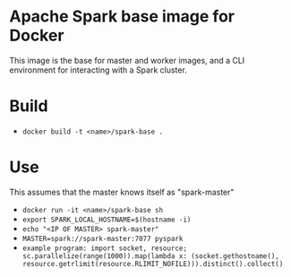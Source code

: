 # Apache Spark base image for Docker

This image is the base for master and worker images, and a CLI
environment for interacting with a Spark cluster.

# Build

* ```docker build -t <name>/spark-base .```

# Use

This assumes that the master knows itself as "spark-master"

* ```docker run -it <name>/spark-base sh```
* ```export SPARK_LOCAL_HOSTNAME=$(hostname -i)```
* ```echo "<IP OF MASTER> spark-master"```
* ```MASTER=spark://spark-master:7077 pyspark```
* ```example program: import socket, resource; sc.parallelize(range(1000)).map(lambda x: (socket.gethostname(), resource.getrlimit(resource.RLIMIT_NOFILE))).distinct().collect()```
